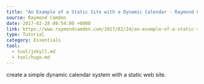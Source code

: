 ```yaml
---
title: "An Example of a Static Site with a Dynamic Calendar · Raymond Camden"
source: Raymond Camden
date: 2017-02-28 08:54:00 +0000
link: https://www.raymondcamden.com/2017/02/24/an-example-of-a-static-site-with-a-dynamic-calendar
type: Tutorial
category: Essentials
tool:
  - tool/jekyll.md
  - tool/hugo.md
---
```

create a simple dynamic calendar system with a static web site. 





